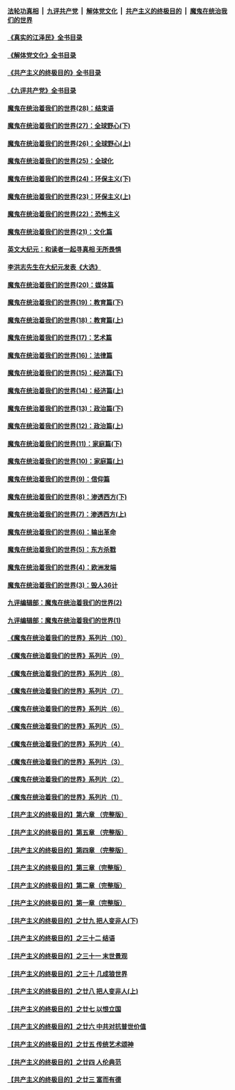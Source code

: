 ####  [法轮功真相](../../../../basic/blob/master/README.md?t=09071031) &nbsp;|&nbsp; [九评共产党](../../../../9ping.md/blob/master/README.md?t=09071031) &nbsp;|&nbsp; [解体党文化](../../../../jtdwh.md/blob/master/README.md?t=09071031)  &nbsp;|&nbsp; [共产主义的终极目的](../../../../gczydzjmd.md/blob/master/README.md?t=09071031) &nbsp;|&nbsp; [魔鬼在统治我们的世界](../../../../mgztzwmdsj.md/blob/master/README.md?t=09071031) 

#### [《真实的江泽民》全书目录](../pages/nsc422/n13721399.md?t=09071031) 

#### [《解体党文化》全书目录](../pages/nsc422/n13721157.md?t=09071031) 

#### [《共产主义的终极目的》全书目录](../pages/nsc422/n13721048.md?t=09071031) 

#### [《九评共产党》全书目录](../pages/nsc422/n13708085.md?t=09071031) 

#### [魔鬼在统治着我们的世界(28)：结束语](../pages/nsc422/n10936246.md?t=09071031) 

#### [魔鬼在统治着我们的世界(27)：全球野心(下)](../pages/nsc422/n10928319.md?t=09071031) 

#### [魔鬼在统治着我们的世界(26)：全球野心(上)](../pages/nsc422/n10900318.md?t=09071031) 

#### [魔鬼在统治着我们的世界(25)：全球化](../pages/nsc422/n10788205.md?t=09071031) 

#### [魔鬼在统治着我们的世界(24)：环保主义(下)](../pages/nsc422/n10695307.md?t=09071031) 

#### [魔鬼在统治着我们的世界(23)：环保主义(上)](../pages/nsc422/n10688613.md?t=09071031) 

#### [魔鬼在统治着我们的世界(22)：恐怖主义](../pages/nsc422/n10614727.md?t=09071031) 

#### [魔鬼在统治着我们的世界(21)：文化篇](../pages/nsc422/n10597706.md?t=09071031) 

#### [英文大纪元：和读者一起寻真相 无所畏惧](../pages/nsc422/n12542027.md?t=09071031) 

#### [李洪志先生在大纪元发表《大选》](../pages/nsc422/n12534746.md?t=09071031) 

#### [魔鬼在统治着我们的世界(20)：媒体篇](../pages/nsc422/n10586579.md?t=09071031) 

#### [魔鬼在统治着我们的世界(19)：教育篇(下)](../pages/nsc422/n10564808.md?t=09071031) 

#### [魔鬼在统治着我们的世界(18)：教育篇(上)](../pages/nsc422/n10526970.md?t=09071031) 

#### [魔鬼在统治着我们的世界(17)：艺术篇](../pages/nsc422/n10499093.md?t=09071031) 

#### [魔鬼在统治着我们的世界(16)：法律篇](../pages/nsc422/n10485969.md?t=09071031) 

#### [魔鬼在统治着我们的世界(15)：经济篇(下)](../pages/nsc422/n10469975.md?t=09071031) 

#### [魔鬼在统治着我们的世界(14)：经济篇(上)](../pages/nsc422/n10457370.md?t=09071031) 

#### [魔鬼在统治着我们的世界(13)：政治篇(下)](../pages/nsc422/n10448270.md?t=09071031) 

#### [魔鬼在统治着我们的世界(12)：政治篇(上)](../pages/nsc422/n10444576.md?t=09071031) 

#### [魔鬼在统治着我们的世界(11)：家庭篇(下)](../pages/nsc422/n10440961.md?t=09071031) 

#### [魔鬼在统治着我们的世界(10)：家庭篇(上)](../pages/nsc422/n10435448.md?t=09071031) 

#### [魔鬼在统治着我们的世界(9)：信仰篇](../pages/nsc422/n10432159.md?t=09071031) 

#### [魔鬼在统治着我们的世界(8)：渗透西方(下)](../pages/nsc422/n10429603.md?t=09071031) 

#### [魔鬼在统治着我们的世界(7)：渗透西方(上)](../pages/nsc422/n10426013.md?t=09071031) 

#### [魔鬼在统治着我们的世界(6)：输出革命](../pages/nsc422/n10421536.md?t=09071031) 

#### [魔鬼在统治着我们的世界(5)：东方杀戮](../pages/nsc422/n10417707.md?t=09071031) 

#### [魔鬼在统治着我们的世界(4)：欧洲发端](../pages/nsc422/n10414890.md?t=09071031) 

#### [魔鬼在统治着我们的世界(3)：毁人36计](../pages/nsc422/n10411583.md?t=09071031) 

#### [九评编辑部：魔鬼在统治着我们的世界(2)](../pages/nsc422/n10410036.md?t=09071031) 

#### [九评编辑部：魔鬼在统治着我们的世界(1)](../pages/nsc422/n10406825.md?t=09071031) 

#### [《魔鬼在统治着我们的世界》系列片（10）](../pages/nsc422/n12292670.md?t=09071031) 

#### [《魔鬼在统治着我们的世界》系列片（9）](../pages/nsc422/n12290859.md?t=09071031) 

#### [《魔鬼在统治着我们的世界》系列片（8）](../pages/nsc422/n12287445.md?t=09071031) 

#### [《魔鬼在统治着我们的世界》系列片（7）](../pages/nsc422/n12283425.md?t=09071031) 

#### [《魔鬼在统治着我们的世界》系列片（6）](../pages/nsc422/n12282314.md?t=09071031) 

#### [《魔鬼在统治着我们的世界》系列片（5）](../pages/nsc422/n12281419.md?t=09071031) 

#### [《魔鬼在统治着我们的世界》系列片（4）](../pages/nsc422/n12274024.md?t=09071031) 

#### [《魔鬼在统治着我们的世界》系列片（3）](../pages/nsc422/n12271322.md?t=09071031) 

#### [《魔鬼在统治着我们的世界》系列片（2）](../pages/nsc422/n12269049.md?t=09071031) 

#### [《魔鬼在统治着我们的世界》系列片（1）](../pages/nsc422/n12267575.md?t=09071031) 

#### [【共产主义的终极目的】第六章 （完整版）](../pages/nsc422/n11428913.md?t=09071031) 

#### [【共产主义的终极目的】第五章 （完整版）](../pages/nsc422/n11428912.md?t=09071031) 

#### [【共产主义的终极目的】第四章 （完整版）](../pages/nsc422/n11428907.md?t=09071031) 

#### [【共产主义的终极目的】第三章（完整版）](../pages/nsc422/n11428848.md?t=09071031) 

#### [【共产主义的终极目的】第二章（完整版）](../pages/nsc422/n11428831.md?t=09071031) 

#### [【共产主义的终极目的】第一章（完整版）](../pages/nsc422/n11417651.md?t=09071031) 

#### [【共产主义的终极目的】之廿九 把人变非人(下)](../pages/nsc422/n11344140.md?t=09071031) 

#### [【共产主义的终极目的】之三十二 结语](../pages/nsc422/n11360535.md?t=09071031) 

#### [【共产主义的终极目的】之三十一 末世景观](../pages/nsc422/n11351129.md?t=09071031) 

#### [【共产主义的终极目的】之三十 几成狼世界](../pages/nsc422/n11348280.md?t=09071031) 

#### [【共产主义的终极目的】之廿八 把人变非人(上)](../pages/nsc422/n11340492.md?t=09071031) 

#### [【共产主义的终极目的】之廿七 以恨立国](../pages/nsc422/n11336944.md?t=09071031) 

#### [【共产主义的终极目的】之廿六 中共对抗普世价值](../pages/nsc422/n11324785.md?t=09071031) 

#### [【共产主义的终极目的】之廿五 传统艺术颂神](../pages/nsc422/n11296396.md?t=09071031) 

#### [【共产主义的终极目的】之廿四 人伦典范](../pages/nsc422/n11296397.md?t=09071031) 

#### [【共产主义的终极目的】之廿三 富而有德](../pages/nsc422/n11283598.md?t=09071031) 

